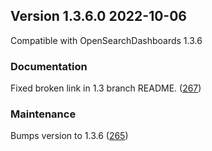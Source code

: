 ## Version 1.3.6.0 2022-10-06

Compatible with OpenSearchDashboards 1.3.6

### Documentation
Fixed broken link in 1.3 branch README. ([267](https://github.com/opensearch-project/index-management-dashboards-plugin/pull/267))

### Maintenance
Bumps version to 1.3.6 ([265](https://github.com/opensearch-project/index-management-dashboards-plugin/pull/265))
